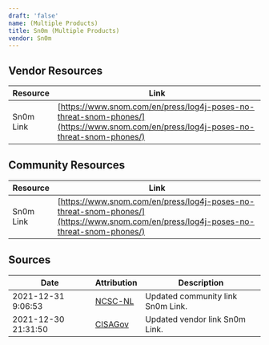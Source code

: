```yaml
---
draft: 'false'
name: (Multiple Products)
title: Sn0m (Multiple Products)
vendor: Sn0m
---
```


## Vendor Resources
| Resource | Link |
| --- | --- |
| Sn0m Link | [https://www.snom.com/en/press/log4j-poses-no-threat-snom-phones/](https://www.snom.com/en/press/log4j-poses-no-threat-snom-phones/) |

## Community Resources
| Resource | Link |
| --- | --- |
| Sn0m Link | [https://www.snom.com/en/press/log4j-poses-no-threat-snom-phones/](https://www.snom.com/en/press/log4j-poses-no-threat-snom-phones/) |


## Sources
| Date | Attribution | Description |
| --- | --- | --- |
| 2021-12-31 9:06:53 | [NCSC-NL](https://github.com/NCSC-NL/log4shell/blob/main/software/README.md) | Updated community link Sn0m Link.  |
| 2021-12-30 21:31:50 | [CISAGov](https://raw.githubusercontent.com/cisagov/log4j-affected-db/develop/README.md) | Updated vendor link Sn0m Link.  |
